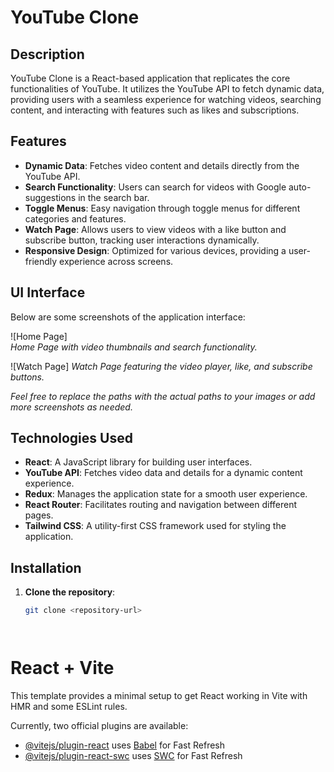 # YouTube Clone

## Description
YouTube Clone is a React-based application that replicates the core functionalities of YouTube. It utilizes the YouTube API to fetch dynamic data, providing users with a seamless experience for watching videos, searching content, and interacting with features such as likes and subscriptions.

## Features
- **Dynamic Data**: Fetches video content and details directly from the YouTube API.
- **Search Functionality**: Users can search for videos with Google auto-suggestions in the search bar.
- **Toggle Menus**: Easy navigation through toggle menus for different categories and features.
- **Watch Page**: Allows users to view videos with a like button and subscribe button, tracking user interactions dynamically.
- **Responsive Design**: Optimized for various devices, providing a user-friendly experience across screens.

## UI Interface
Below are some screenshots of the application interface:

![Home Page]  
*Home Page with video thumbnails and search functionality.*

![Watch Page] 
*Watch Page featuring the video player, like, and subscribe buttons.*

*Feel free to replace the paths with the actual paths to your images or add more screenshots as needed.*

## Technologies Used
- **React**: A JavaScript library for building user interfaces.
- **YouTube API**: Fetches video data and details for a dynamic content experience.
- **Redux**: Manages the application state for a smooth user experience.
- **React Router**: Facilitates routing and navigation between different pages.
- **Tailwind CSS**: A utility-first CSS framework used for styling the application.

## Installation
1. **Clone the repository**:
   ```bash
   git clone <repository-url>




# React + Vite

This template provides a minimal setup to get React working in Vite with HMR and some ESLint rules.

Currently, two official plugins are available:

- [@vitejs/plugin-react](https://github.com/vitejs/vite-plugin-react/blob/main/packages/plugin-react/README.md) uses [Babel](https://babeljs.io/) for Fast Refresh
- [@vitejs/plugin-react-swc](https://github.com/vitejs/vite-plugin-react-swc) uses [SWC](https://swc.rs/) for Fast Refresh
